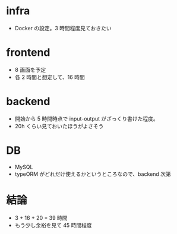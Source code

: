 # infra

- Docker の設定。3 時間程度見ておきたい

# frontend

- 8 画面を予定
- 各 2 時間と想定して、16 時間

# backend

- 開始から 5 時間時点で input-output がざっくり書けた程度。
- 20h くらい見ておいたほうがよさそう

# DB

- MySQL
- typeORM がどれだけ使えるかというところなので、backend 次第

# 結論

- 3 + 16 + 20 = 39 時間
- もう少し余裕を見て 45 時間程度

